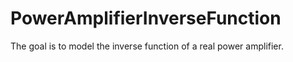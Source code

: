 # PowerAmplifierInverseFunction
The goal is to model the inverse function of a real power amplifier.
